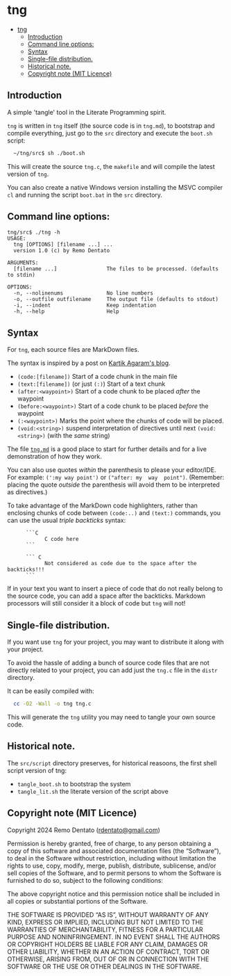 # tng

- [tng](#tng)
  - [Introduction](#introduction)
  - [Command line options:](#command-line-options)
  - [Syntax](#syntax)
  - [Single-file distribution.](#single-file-distribution)
  - [Historical note.](#historical-note)
  - [Copyright note (MIT Licence)](#copyright-note-mit-licence)


## Introduction
A simple 'tangle' tool in the Literate Programming spirit.

`tng` is written in `tng` itself (the source code is in `tng.md`),
to bootstrap and compile everything, just go to the `src` directory
and execute the `boot.sh` script:

``` bash
  ~/tng/src$ sh ./boot.sh
```

  This will create the source `tng.c`, the `makefile` and will compile
the latest version of `tng`.

  You can also create a native Windows version installing the MSVC compiler `cl`
and running the script `boot.bat` in the `src` directory.

## Command line options:

```
tng/src$ ./tng -h
USAGE:
  tng [OPTIONS] [filename ...] ...
  version 1.0 (c) by Remo Dentato

ARGUMENTS:
  [filename ...]                The files to be processed. (defaults to stdin)

OPTIONS:
  -n, --nolinenums              No line numbers
  -o, --outfile outfilename     The output file (defaults to stdout)
  -i, --indent                  Keep indentation
  -h, --help                    Help
```

## Syntax

For `tng`, each source files are MarkDown files.

The syntax is inspired by a post on [Kartik Agaram's blog](http://akkartik.name/post/wart-layers).

   - `(code:[filename])`     Start of a code chunk in the main file
   - `(text:[filename])` (or just `(:)`) Start of a text chunk
   - `(after:<waypoint>)`    Start of a code chunk to be placed *after* the waypoint
   - `(before:<waypoint>)`   Start of a code chunk to be placed *before* the waypoint
   - `(:<waypoint>)`         Marks the point where the chunks of code will be placed.
   - `(void:<string>)` suspend interpretation of directives until next `(void:<string>)` (with the *same* string)

The file [`tng.md`](src/tng.md) is a good place to start for further details and for a live demonstration of how they work.

  You can also use quotes *within* the parenthesis to please your editor/IDE.
For example: `(':my way point')` or `("after: my  way  point")`.
(Remember: placing the quote *outside* the parenthesis will avoid them to be interpreted as directives.)

  To take advantage of the MarkDown code highlighters, rather than enclosing chunks of code
between `(code:..)` and `(text:)` commands, you can use the usual *triple backticks* syntax:

```
      ```C
            C code here
      ```

      ``` C
            Not considered as code due to the space after the backticks!!!
      ```
```

If in your text you want to insert a piece of code that do not really belong
to the source code, you can add a space after the backticks. Markdown processors
will still consider it a block of code but `tng` will not!

## Single-file distribution.
  If you want use `tng` for your project, you may want to distribute it along
with your project. 

  To avoid the hassle of adding a bunch of source code files that are not directly
related to your project, you can add just the `tng.c` file in the `distr` directory.

  It can be easily compiled with:

``` bash
  cc -O2 -Wall -o tng tng.c
```

  This will generate the `tng` utility you may need to tangle your own source code.

## Historical note.
The `src/script` directory preserves, for historical reasoons, the first
shell script version of tng:
  - `tangle_boot.sh` to bootstrap the system
  - `tangle_lit.sh`  the literate version of the script above

## Copyright note (MIT Licence)


Copyright 2024 Remo Dentato (rdentato@gmail.com)

Permission is hereby granted, free of charge, to any person obtaining a copy of this software and associated documentation files (the “Software”), to deal in the Software without restriction, including without limitation the rights to use, copy, modify, merge, publish, distribute, sublicense, and/or sell copies of the Software, and to permit persons to whom the Software is furnished to do so, subject to the following conditions:

The above copyright notice and this permission notice shall be included in all copies or substantial portions of the Software.

THE SOFTWARE IS PROVIDED “AS IS”, WITHOUT WARRANTY OF ANY KIND, EXPRESS OR IMPLIED, INCLUDING BUT NOT LIMITED TO THE WARRANTIES OF MERCHANTABILITY, FITNESS FOR A PARTICULAR PURPOSE AND NONINFRINGEMENT. IN NO EVENT SHALL THE AUTHORS OR COPYRIGHT HOLDERS BE LIABLE FOR ANY CLAIM, DAMAGES OR OTHER LIABILITY, WHETHER IN AN ACTION OF CONTRACT, TORT OR OTHERWISE, ARISING FROM, OUT OF OR IN CONNECTION WITH THE SOFTWARE OR THE USE OR OTHER DEALINGS IN THE SOFTWARE.
